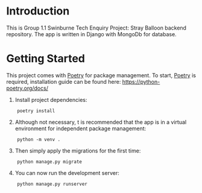 # Introduction

This is Group 1.1 Swinburne Tech Enquiry Project: Stray Balloon backend repository.
The app is written in Django with MongoDb for database.

# Getting Started

This project comes with [Poetry][1] for package management.
To start, [Poetry][1] is required, installation guide can be found here: https://python-poetry.org/docs/

1. Install project dependencies:
```shell
    poetry install
```

2. Although not necessary, t is recommended that the app is in a virtual environment for independent package
   management:
```shell
    python -m venv .
```

3. Then simply apply the migrations for the first time:
```shell
    python manage.py migrate
```

4. You can now run the development server:
```shell
    python manage.py runserver
```

[1]: https://python-poetry.org/
